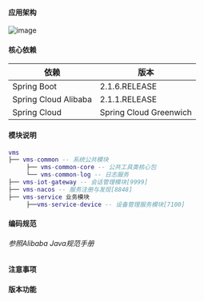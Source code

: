 #### 应用架构
![image](http://m.qpic.cn/psb?/V10Seycz1c5XVt/rFqciD0ZWRsHPZhmuLcCc1IH1qA96qQg2*vgiUr2q4k!/b/dL8AAAAAAAAA&bo=XwU4BAAAAAARB1Y!&rf=viewer_4)

#### 核心依赖 


依赖 | 版本
---|---
Spring Boot |  2.1.6.RELEASE  
Spring Cloud Alibaba | 2.1.1.RELEASE   
Spring Cloud | Spring Cloud Greenwich


#### 模块说明
```lua
vms
├── vms-common -- 系统公共模块 
     ├── vms-common-core -- 公共工具类核心包
     └── vms-common-log -- 日志服务
├── vms-iot-gateway -- 会话管理模块[9999]
├── vms-nacos -- 服务注册与发现[8848]
├── vms-service 业务模块
     ├──vms-service-device -- 设备管理服务模块[7100]

```

#### 编码规范

###### 参照Alibaba Java规范手册


#### 注意事项

#### 版本功能
